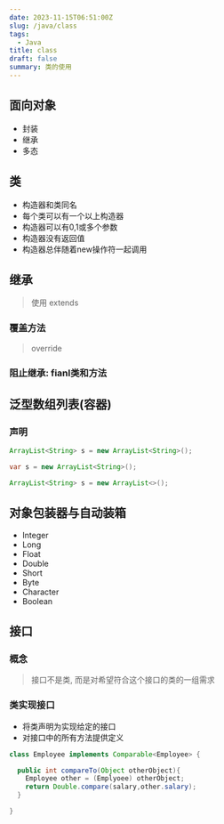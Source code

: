 ```yaml
---
date: 2023-11-15T06:51:00Z
slug: /java/class
tags:
  - Java
title: class
draft: false
summary: 类的使用
---
```

## 面向对象
- 封装
- 继承
- 多态

## 类

- 构造器和类同名
- 每个类可以有一个以上构造器
- 构造器可以有0,1或多个参数
- 构造器没有返回值
- 构造器总伴随着new操作符一起调用


## 继承

> 使用 extends

### 覆盖方法

> override


### 阻止继承: fianl类和方法


## 泛型数组列表(容器)

### 声明
```java
ArrayList<String> s = new ArrayList<String>();

var s = new ArrayList<String>();

ArrayList<String> s = new ArrayList<>();
```

## 对象包装器与自动装箱

- Integer
- Long
- Float
- Double
- Short
- Byte
- Character
- Boolean


## 接口

### 概念

> 接口不是类, 而是对希望符合这个接口的类的一组需求


### 类实现接口

- 将类声明为实现给定的接口
- 对接口中的所有方法提供定义

```java
class Employee implements Comparable<Employee> {

  public int compareTo(Object otherObject){
    Employee other = (Emplyoee) otherObject;
    return Double.compare(salary,other.salary);
  }

}
```